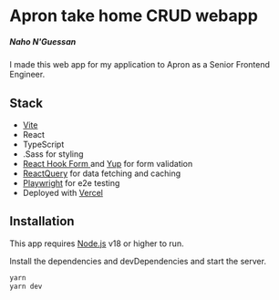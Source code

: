 # Apron take home CRUD webapp
##### Naho N'Guessan

I made this web app for my application to Apron as a Senior Frontend Engineer.

## Stack
- [Vite](https://vite.dev/guide/)
- React
- TypeScript
- .Sass for styling
- [React Hook Form ](https://www.react-hook-form.com/) and [Yup](https://github.com/jquense/yup/tree/pre-v1) for form validation
- [ReactQuery](https://tanstack.com/query/latest/docs/framework/react/overview) for data fetching and caching
- [Playwright](https://playwright.dev/) for e2e testing
- Deployed with [Vercel](https://vercel.com/)


## Installation

This app requires [Node.js](https://nodejs.org/) v18 or higher to run.

Install the dependencies and devDependencies and start the server.

```sh
yarn
yarn dev
```